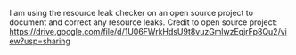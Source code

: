 I am using the resource leak checker on an open source project to document and correct any resource leaks. Credit to open source project: https://drive.google.com/file/d/1U06FWrkHdsU9t8vuzGmlwzEqjrFp8Qu2/view?usp=sharing
